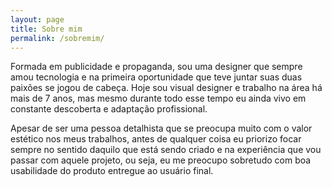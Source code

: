 ```yaml
---
layout: page
title: Sobre mim
permalink: /sobremim/
---
```


Formada em publicidade e propaganda, sou uma designer que sempre amou tecnologia e na primeira oportunidade que teve juntar suas duas paixões se jogou de cabeça. Hoje sou visual designer e trabalho na área há mais de 7 anos, mas mesmo durante todo esse tempo eu ainda vivo em constante descoberta e adaptação profissional.

Apesar de ser uma pessoa detalhista que se preocupa muito com o valor estético nos meus trabalhos, antes de qualquer coisa eu priorizo focar sempre no sentido daquilo que está sendo criado e na experiência que vou passar com aquele projeto, ou seja, eu me preocupo sobretudo com boa usabilidade do produto entregue ao usuário final.

<!-- This is the base Jekyll theme. You can find out more info about customizing your Jekyll theme, as well as basic Jekyll usage documentation at [jekyllrb.com](https://jekyllrb.com/)

You can find the source code for Minima at GitHub:
[jekyll][jekyll-organization] /
[minima](https://github.com/jekyll/minima)

You can find the source code for Jekyll at GitHub:
[jekyll][jekyll-organization] /
[jekyll](https://github.com/jekyll/jekyll)


[jekyll-organization]: https://github.com/jekyll -->
